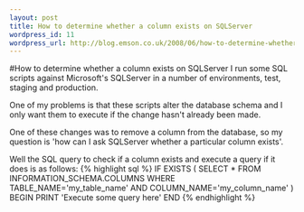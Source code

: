 ```yaml
--- 
layout: post
title: How to determine whether a column exists on SQLServer
wordpress_id: 11
wordpress_url: http://blog.emson.co.uk/2008/06/how-to-determine-whether-a-column-exists-on-sqlserver/
---
```

#How to determine whether a column exists on SQLServer
I run some SQL scripts against Microsoft's SQLServer in a number of environments, test, staging and production.

One of my problems is that these scripts alter the database schema and I only want them to execute if the change hasn't already been made.

One of these changes was to remove a column from the database, so my question is 'how can I ask SQLServer whether a particular column exists'.

Well the SQL query to check if a column exists and execute a query if it does is as follows:
{% highlight sql %}
IF EXISTS ( SELECT * FROM INFORMATION_SCHEMA.COLUMNS
                 WHERE TABLE_NAME='my_table_name' AND
                 COLUMN_NAME='my_column_name' )
BEGIN
  PRINT 'Execute some query here'
END
{% endhighlight %}
